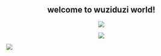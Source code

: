   <h2 align="center">welcome to wuziduzi world!</h2>
<p align="center">
  <img src="https://user-images.githubusercontent.com/26827453/176996391-b918eb23-253c-4df0-a8af-a1034e9e122e.png" />
</p>
<p align="center">
  <img src="https://user-images.githubusercontent.com/26827453/176996618-ee94e353-c6da-4cd9-934c-1a759ac32383.png" />
</p>


![](https://hit.yhype.me/github/profile?user_id=26827453)

